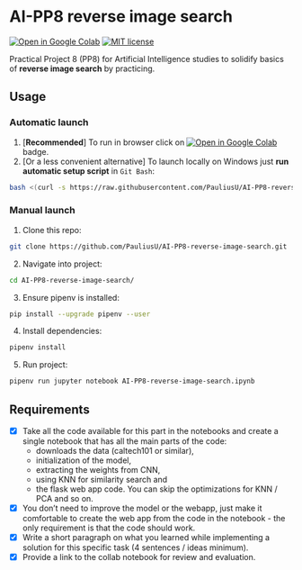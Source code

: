 # AI-PP8 reverse image search

[![Open in Google Colab](https://colab.research.google.com/assets/colab-badge.svg)](https://colab.research.google.com/github/PauliusU/AI-PP8-reverse-image-search/blob/master/AI-PP8-reverse-image-search.ipynb)
[![MIT license](https://img.shields.io/badge/License-MIT-blue.svg)](https://github.com/PauliusU/AI-PP8-reverse-image-search/blob/master/LICENSE)

Practical Project 8 (PP8) for Artificial Intelligence studies to solidify basics of **reverse image search** by practicing.

## Usage

### Automatic launch

1. [**Recommended**] To run in browser click on [![Open in Google Colab](https://colab.research.google.com/assets/colab-badge.svg)](https://colab.research.google.com/github/PauliusU/AI-PP8-reverse-image-search/blob/master/AI-PP8-reverse-image-search.ipynb) badge.
2. [Or a less convenient alternative] To launch locally on Windows just **run automatic setup script** in `Git Bash`:

```bash
bash <(curl -s https://raw.githubusercontent.com/PauliusU/AI-PP8-reverse-image-search/master/setup.sh)
```

### Manual launch

1. Clone this repo:

```bash
git clone https://github.com/PauliusU/AI-PP8-reverse-image-search.git
```

2. Navigate into project:

```bash
cd AI-PP8-reverse-image-search/
```

3. Ensure pipenv is installed:

```bash
pip install --upgrade pipenv --user
```

4. Install dependencies:

```bash
pipenv install
```

5. Run project:

```bash
pipenv run jupyter notebook AI-PP8-reverse-image-search.ipynb
```

## Requirements

- [x] Take all the code available for this part in the notebooks and create a single notebook that has all the
main parts of the code:
    - downloads the data (caltech101 or similar),
    - initialization of the model,
    - extracting the weights from CNN,
    - using KNN for similarity search and
    - the flask web app code. You can skip the optimizations for KNN / PCA and so on.
- [x] You don’t need to improve the model or the webapp, just make it comfortable to create the web app
from the code in the notebook - the only requirement is that the code should work.
- [x] Write a short paragraph on what you learned while implementing a solution for this specific task (4 sentences / ideas minimum).
- [x] Provide a link to the collab notebook for review and evaluation.
